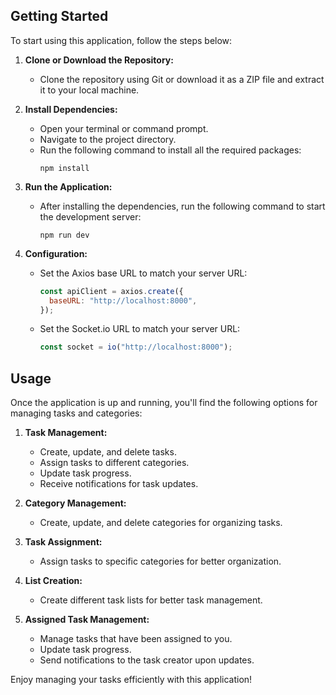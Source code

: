 ## Getting Started

To start using this application, follow the steps below:

1. **Clone or Download the Repository:**

   - Clone the repository using Git or download it as a ZIP file and extract it to your local machine.

2. **Install Dependencies:**

   - Open your terminal or command prompt.
   - Navigate to the project directory.
   - Run the following command to install all the required packages:
     ```
     npm install
     ```

3. **Run the Application:**

   - After installing the dependencies, run the following command to start the development server:
     ```
     npm run dev
     ```

4. **Configuration:**
   - Set the Axios base URL to match your server URL:
     ```javascript
     const apiClient = axios.create({
       baseURL: "http://localhost:8000",
     });
     ```
   - Set the Socket.io URL to match your server URL:
     ```javascript
     const socket = io("http://localhost:8000");
     ```

## Usage

Once the application is up and running, you'll find the following options for managing tasks and categories:

1. **Task Management:**

   - Create, update, and delete tasks.
   - Assign tasks to different categories.
   - Update task progress.
   - Receive notifications for task updates.

2. **Category Management:**

   - Create, update, and delete categories for organizing tasks.

3. **Task Assignment:**

   - Assign tasks to specific categories for better organization.

4. **List Creation:**

   - Create different task lists for better task management.

5. **Assigned Task Management:**
   - Manage tasks that have been assigned to you.
   - Update task progress.
   - Send notifications to the task creator upon updates.

Enjoy managing your tasks efficiently with this application!
